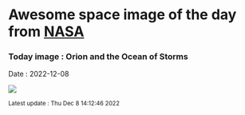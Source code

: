 
# Awesome space image of the day from [NASA](https://api.nasa.gov/)

### Today image : Orion and the Ocean of Storms
Date : 2022-12-08

![](https://apod.nasa.gov/apod/image/2212/art001e002132_apod1024.jpg)

<small>Latest update : Thu Dec  8 14:12:46 2022</small>
        